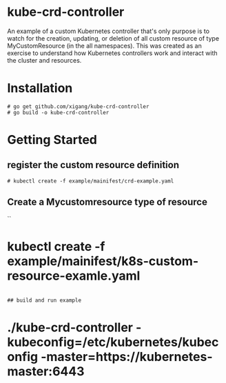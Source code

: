 # kube-crd-controller
An example of a custom Kubernetes controller that's only purpose is to watch for the creation, updating, or deletion of all custom resource of type MyCustomResource (in the all namespaces). This was created as an exercise to understand how Kubernetes controllers work and interact with the cluster and resources.

# Installation

```
# go get github.com/xigang/kube-crd-controller
# go build -o kube-crd-controller
```

# Getting Started

## register the custom resource definition

```
# kubectl create -f example/mainifest/crd-example.yaml
```

## Create a Mycustomresource type of resource

``
# kubectl create -f example/mainifest/k8s-custom-resource-examle.yaml
```

## build and run example

```
# ./kube-crd-controller -kubeconfig=/etc/kubernetes/kubeconfig -master=https://kubernetes-master:6443
```
